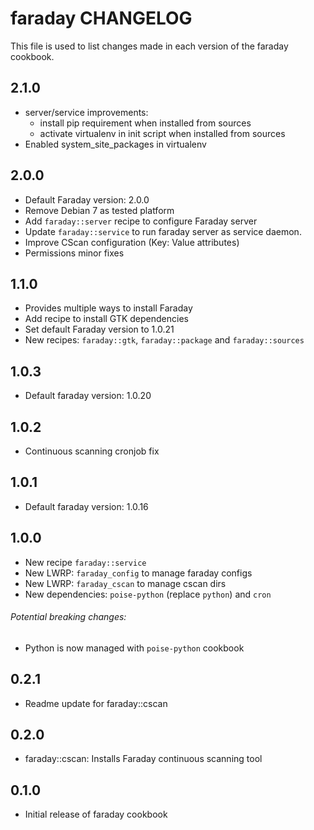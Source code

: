 faraday CHANGELOG
=================

This file is used to list changes made in each version of the faraday cookbook.

2.1.0
-----
- server/service improvements:
  - install pip requirement when installed from sources
  - activate virtualenv in init script when installed from sources
- Enabled system_site_packages in virtualenv

2.0.0
-----
- Default Faraday version: 2.0.0
- Remove Debian 7 as tested platform
- Add `faraday::server` recipe to configure Faraday server
- Update `faraday::service` to run faraday server as service daemon.
- Improve CScan configuration (Key: Value attributes)
- Permissions minor fixes

1.1.0
-----
- Provides multiple ways to install Faraday
- Add recipe to install GTK dependencies
- Set default Faraday version to 1.0.21
- New recipes: `faraday::gtk`, `faraday::package` and `faraday::sources`

1.0.3
-----
- Default faraday version: 1.0.20

1.0.2
-----
- Continuous scanning cronjob fix

1.0.1
-----
- Default faraday version: 1.0.16

1.0.0
-----
- New recipe `faraday::service`
- New LWRP: `faraday_config` to manage faraday configs
- New LWRP: `faraday_cscan` to manage cscan dirs
- New dependencies: `poise-python` (replace `python`) and `cron`

###### Potential breaking changes:
- Python is now managed with `poise-python` cookbook

0.2.1
-----
- Readme update for faraday::cscan

0.2.0
-----
- faraday::cscan: Installs Faraday continuous scanning tool

0.1.0
-----
- Initial release of faraday cookbook

